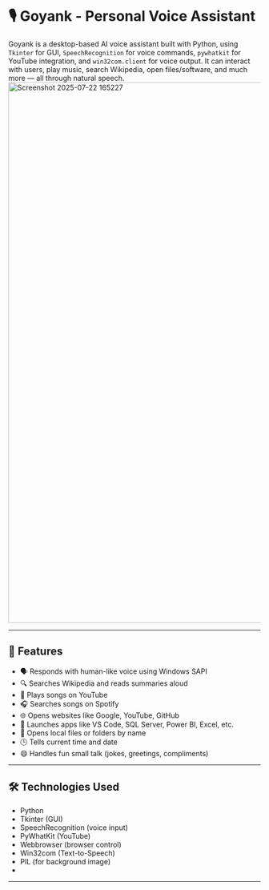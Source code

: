 # 🎙️ Goyank - Personal Voice Assistant
Goyank is a desktop-based AI voice assistant built with Python, using `Tkinter` for GUI, `SpeechRecognition` for voice commands, `pywhatkit` for YouTube integration, and `win32com.client` for voice output. It can interact with users, play music, search Wikipedia, open files/software, and much more — all through natural speech.
<img width="1920" height="1080" alt="Screenshot 2025-07-22 165227" src="https://github.com/user-attachments/assets/38f90992-ecd5-40e6-9af2-92210591bdea" />

---------------------------------------------------------------------------------------------------

## 🧠 Features
- 🗣️ Responds with human-like voice using Windows SAPI
- 🔍 Searches Wikipedia and reads summaries aloud
- 🎵 Plays songs on YouTube
- 🎧 Searches songs on Spotify 
- 🌐 Opens websites like Google, YouTube, GitHub
- 🧮 Launches apps like VS Code, SQL Server, Power BI, Excel, etc.
- 📁 Opens local files or folders by name
- 🕒 Tells current time and date
- 😄 Handles fun small talk (jokes, greetings, compliments)

-------------------------------------------------------------------------------------------------

## 🛠️ Technologies Used
- Python 
- Tkinter (GUI)
- SpeechRecognition (voice input)
- PyWhatKit (YouTube)
- Webbrowser (browser control)
- Win32com (Text-to-Speech)
- PIL (for background image)
- 

-------------------------------------------------------------------------------------------------


